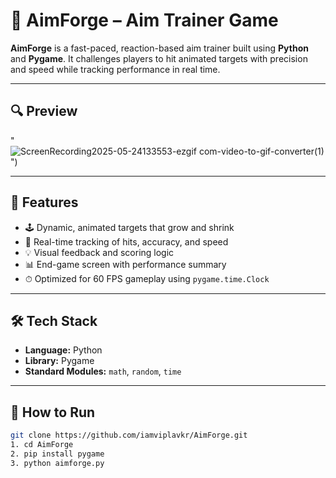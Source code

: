# 🎯 AimForge – Aim Trainer Game

**AimForge** is a fast-paced, reaction-based aim trainer built using **Python** and **Pygame**. It challenges players to hit animated targets with precision and speed while tracking performance in real time.

---

## 🔍 Preview

"![ScreenRecording2025-05-24133553-ezgif com-video-to-gif-converter(1)](https://github.com/user-attachments/assets/cb600be2-432a-4a15-bee7-d470238835cd)
")

---

## 🚀 Features

- 🕹️ Dynamic, animated targets that grow and shrink  
- 🧠 Real-time tracking of hits, accuracy, and speed  
- 💡 Visual feedback and scoring logic  
- 📊 End-game screen with performance summary  
- ⏱ Optimized for 60 FPS gameplay using `pygame.time.Clock`

---

## 🛠️ Tech Stack

- **Language:** Python  
- **Library:** Pygame  
- **Standard Modules:** `math`, `random`, `time`

---

## 🧩 How to Run

   ```bash
   git clone https://github.com/iamviplavkr/AimForge.git
   1. cd AimForge
   2. pip install pygame
   3. python aimforge.py


